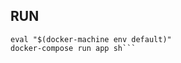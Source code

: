 ## RUN

```docker-machine create --driver virtualbox default
eval "$(docker-machine env default)"
docker-compose run app sh```